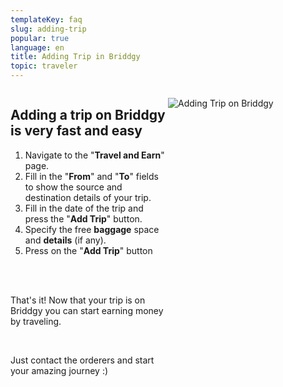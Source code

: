 ```yaml
---
templateKey: faq
slug: adding-trip
popular: true
language: en
title: Adding Trip in Briddgy
topic: traveler
---
```

<!--
Guidelines for making a new FAQ POST
1. Everything inside \\*\\*briddgy-faq-grid\\*\\* class
2. Use \\*\\*col-2\\*\\* and \\*\\*span-2\\*\\* classes to position elements in grid. NOTE: No need for col-1 span-2
3. Use \\*\\*<br/>\\*\\* Tags for adding vertical space
4. Wrap the text in a \*\*<div></div>\*\* To modify its styles
4. Use \*\*text-secondary\*\* class for lighter text. NOTE: It will be added in the website
5. Use **text-center** class for centering the text
6. Use proper headings starting from H2. H1 is reserved for title
7. You can always extend these styles but never make it opinionated about the design: That is never include font-sizes, colors, design elements in it.
-->

<style>
.briddgy-faq-grid{
display:grid;
grid-template-columns:repeat(2, 1fr);
}
.col-2{
grid-column-start: 2;
}
.text-center{
text-align:center;
}
.span-2{
grid-column-end:span 2;
}


</style>

<div class="briddgy-faq-grid">
<div>

## **Adding a trip on Briddgy is very fast and easy**

1. Navigate to the "**Travel and Earn**" page.
2. Fill in the "**From**" and "**To**" fields to show the source and destination details of your trip.
3. Fill in the date of the trip and press the "**Add Trip**" button.
4. Specify the free **baggage** space and **details** (if any).
5. Press on the "**Add Trip**" button

<br/><br/>

<div class='text-secondary'>

That's it! Now that your trip is on Briddgy you can start earning money by traveling.

<br/>

Just contact the orderers and start your amazing journey :)

</div>

</div>

<div class='col-2'>

![Adding Trip on Briddgy](/assets/add_trip.gif "Adding Trip")

</div>

</div>